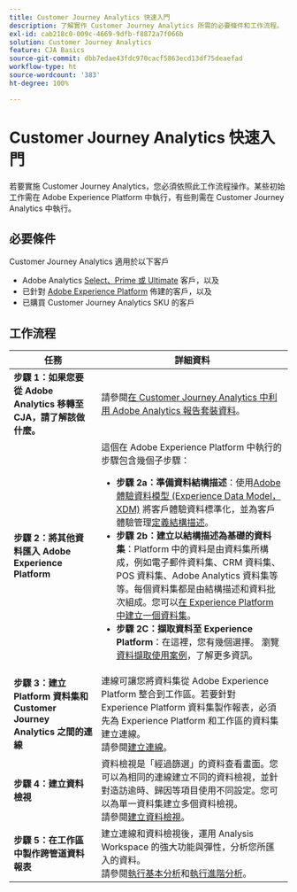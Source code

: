 ```yaml
---
title: Customer Journey Analytics 快速入門
description: 了解實作 Customer Journey Analytics 所需的必要條件和工作流程。
exl-id: cab218c0-009c-4669-9dfb-f8872a7f066b
solution: Customer Journey Analytics
feature: CJA Basics
source-git-commit: dbb7edae43fdc970cacf5863ecd13df75deaefad
workflow-type: ht
source-wordcount: '383'
ht-degree: 100%

---
```


# Customer Journey Analytics 快速入門

若要實施 Customer Journey Analytics，您必須依照此工作流程操作。某些初始工作需在 Adobe Experience Platform 中執行，有些則需在 Customer Journey Analytics 中執行。

## 必要條件

Customer Journey Analytics 適用於以下客戶

* Adobe Analytics [Select、Prime 或 Ultimate](https://www.adobe.com/tw/analytics/compare-adobe-analytics-packages.html) 客戶，以及
* 已針對 [Adobe Experience Platform](https://www.adobe.com/tw/experience-platform.html) 佈建的客戶，以及
* 已購買 Customer Journey Analytics SKU 的客戶

## 工作流程

| 任務 | 詳細資料 |
| --- | --- |
| **步驟 1：如果您要從 Adobe Analytics 移轉至 CJA，請了解該做什麼。** | 請參閱[在 Customer Journey Analytics 中利用 Adobe Analytics 報告套裝資料](/help/getting-started/aa-vs-cja/aa-data-in-cja.md)。 |
| **步驟 2：將其他資料匯入 Adobe Experience Platform** | 這個在 Adobe Experience Platform 中執行的步驟包含幾個子步驟：<ul><li>**步驟 2a：準備資料結構描述**：使用[Adobe 體驗資料模型 (Experience Data Model，XDM)](https://experienceleague.adobe.com/docs/experience-platform/xdm/home.html) 將客戶體驗資料標準化，並為客戶體驗管理[定義結構描述](https://experienceleague.adobe.com/docs/experience-platform/xdm/tutorials/create-schema-ui.html)。</li><li>**步驟 2b：建立以結構描述為基礎的資料集**：Platform 中的資料是由資料集所構成，例如電子郵件資料集、CRM 資料集、POS 資料集、Adobe Analytics 資料集等等。每個資料集都是由結構描述和資料批次組成。您可以[在 Experience Platform 中建立一個資料集](https://experienceleague.adobe.com/docs/platform-learn/getting-started-for-data-architects-and-data-engineers/create-datasets.html)。</li><li>**步驟 2C：擷取資料至 Experience Platform**：在這裡，您有幾個選擇。 瀏覽[資料擷取使用案例](/help/use-cases/data-ingestion/data-ingestion.md)，了解更多資訊。 |
| **步驟 3：建立 Platform 資料集和 Customer Journey Analytics 之間的連線** | 連線可讓您將資料集從 Adobe Experience Platform 整合到工作區。若要針對 Experience Platform 資料集製作報表，必須先為 Experience Platform 和工作區的資料集建立連線。<br>請參閱[建立連線](/help/connections/create-connection.md)。 |
| **步驟 4：建立資料檢視** | 資料檢視是「經過篩選」的資料查看畫面。您可以為相同的連線建立不同的資料檢視，並針對造訪逾時、歸因等項目使用不同設定。您可以為單一資料集建立多個資料檢視。<br>請參閱[建立資料檢視](/help/data-views/create-dataview.md)。 |
| **步驟 5：在工作區中製作跨管道資料報表** | 建立連線和資料檢視後，運用 Analysis Workspace 的強大功能與彈性，分析您所匯入的資料。<br>請參閱[執行基本分析](/help/analysis-workspace/perform-basic-analysis.md)和[執行進階分析](/help/analysis-workspace/perform-adv-analysis.md)。 |
